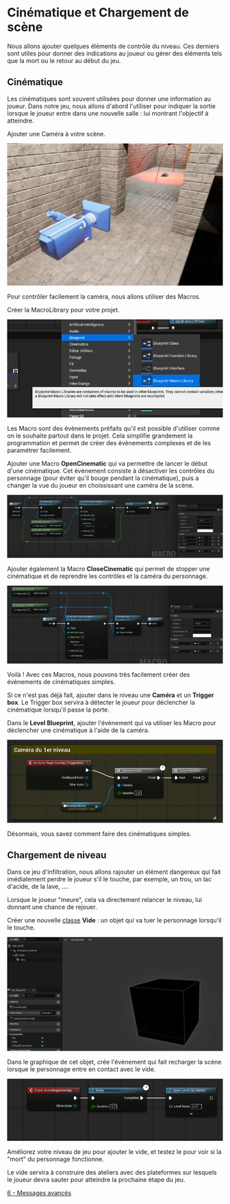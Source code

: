 # Cinématique et Chargement de scène

Nous allons ajouter quelques éléments de contrôle du niveau. Ces derniers sont utiles pour donner des indications au joueur ou gérer des éléments tels que la mort ou le retour au début du jeu.

## Cinématique

Les cinématiques sont souvent utilisées pour donner une information au joueur. Dans notre jeu, nous allons d'abord l'utiliser pour indiquer la sortie lorsque le joueur entre dans une nouvelle salle : lui montrant l'objectif à atteindre.

Ajouter une Caméra à votre scène.

![image 1](https://github.com/g404-code-gaming/Stealthgame/blob/main/image/5_cinematique%20et%20scene_1.png)

Pour contrôler facilement la caméra, nous allons utiliser des Macros. 

Créer la MacroLibrary pour votre projet. 

![image 2](https://github.com/g404-code-gaming/Stealthgame/blob/main/image/5_cinematique%20et%20scene_2.png) 

Les Macro sont des évènements préfaits qu'il est possible d'utiliser comme on le souhaite partout dans le projet. Cela simplifie grandement la programmation et permet de créer des évènements complexes et de les paramétrer facilement. 

Ajouter une Macro **OpenCinematic** qui va permettre de lancer le début d'une cinématique. 
Cet évènement consiste à désactiver les contrôles du personnage (pour éviter qu'il bouge pendant la cinématique), puis a changer la vue du joueur en choississant une caméra de la scène. 

![image 3](https://github.com/g404-code-gaming/Stealthgame/blob/main/image/5_cinematique%20et%20scene_3.png) 

Ajouter également la Macro **CloseCinematic** qui permet de stopper une cinématique et de reprendre les contrôles et la caméra du personnage. 

![image 4](https://github.com/g404-code-gaming/Stealthgame/blob/main/image/5_cinematique%20et%20scene_4.png) 

Voilà ! Avec ces Macros, nous pouvons très facilement créer des évènements de cinématiques simples. 

Si ce n'est pas déjà fait, ajouter dans le niveau une **Caméra** et un **Trigger box**. Le Trigger box servira à détecter le joueur pour déclencher la cinématique lorsqu'il passe la porte. 

Dans le **Level Blueprint**, ajouter l'évènement qui va utiliser les Macro pour déclencher une cinématique à l'aide de la caméra. 

![image 5](https://github.com/g404-code-gaming/Stealthgame/blob/main/image/5_cinematique%20et%20scene_5.png) 

Désormais, vous savez comment faire des cinématiques simples. 

## Chargement de niveau 

Dans ce jeu d'infiltration, nous allons rajouter un élément dangereux qui fait imédiatement perdre le joueur s'il le touche, par exemple, un trou, un lac d'acide, de la lave, ....

Lorsque le joueur "meure", cela va directement relancer le niveau, lui donnant une chance de rejouer. 

Créer une nouvelle [classe](https://github.com/g404-code-gaming/UnrealEngine_cour/blob/main/Classes.md) **Vide** : un objet qui va tuer le personnage lorsqu'il le touche. 

![image 6](https://github.com/g404-code-gaming/Stealthgame/blob/main/image/5_cinematique%20et%20scene_6.png) 

Dans le graphique de cet objet, crée l'évènement qui fait recharger la scène lorsque le personnage entre en contact avec le vide.

![image 7](https://github.com/g404-code-gaming/Stealthgame/blob/main/image/5_cinematique%20et%20scene_7.png) 

Améliorez votre niveau de jeu pour ajouter le vide, et testez le pour voir si la "mort" du personnage fonctionne.

Le vide servira à construire des ateliers avec des plateformes sur lesquels le joueur devra sauter pour atteindre la prochaine étape du jeu. 

[6 - Messages avancés](https://github.com/g404-code-gaming/Stealthgame/blob/main/6%20-%20Messages.md)


